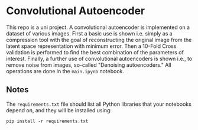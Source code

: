 # Convolutional Autoencoder

This repo is a uni project. A convolutional autoencoder is implemented on a dataset of various images. First a basic use is shown i.e. simply as a compression tool with the goal of reconstructing the original image from the latent space representation with minimum error. 
Then a 10-Fold Cross validation is performed to find the best combination of the parameters of interest.
Finally, a further use of convolutional autoencoders is shown i.e., to remove noise from images, so-called "Denoising autoencoders."
All operations are done in the `main.ipynb` notebook.

## Notes
The `requirements.txt` file should list all Python libraries that your notebooks
depend on, and they will be installed using:

```
pip install -r requirements.txt
```
